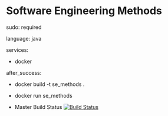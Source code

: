 # Software Engineering Methods

sudo: required

language: java

services:
  - docker

after_success:
  - docker build -t se_methods .
  - docker run se_methods

- Master Build Status [![Build Status](https://travis-ci.org/RyanHeadley/TheGroupProject.svg?branch=master)](https://travis-ci.org/RyanHeadley/TheGroupProject)

